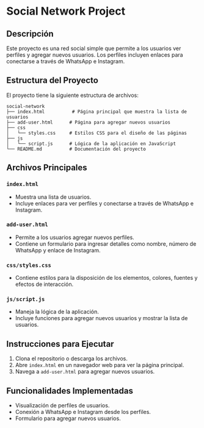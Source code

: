 # Social Network Project

## Descripción
Este proyecto es una red social simple que permite a los usuarios ver perfiles y agregar nuevos usuarios. Los perfiles incluyen enlaces para conectarse a través de WhatsApp e Instagram.

## Estructura del Proyecto
El proyecto tiene la siguiente estructura de archivos:

```
social-network
├── index.html          # Página principal que muestra la lista de usuarios
├── add-user.html      # Página para agregar nuevos usuarios
├── css
│   └── styles.css     # Estilos CSS para el diseño de las páginas
├── js
│   └── script.js      # Lógica de la aplicación en JavaScript
└── README.md          # Documentación del proyecto
```

## Archivos Principales

### `index.html`
- Muestra una lista de usuarios.
- Incluye enlaces para ver perfiles y conectarse a través de WhatsApp e Instagram.

### `add-user.html`
- Permite a los usuarios agregar nuevos perfiles.
- Contiene un formulario para ingresar detalles como nombre, número de WhatsApp y enlace de Instagram.

### `css/styles.css`
- Contiene estilos para la disposición de los elementos, colores, fuentes y efectos de interacción.

### `js/script.js`
- Maneja la lógica de la aplicación.
- Incluye funciones para agregar nuevos usuarios y mostrar la lista de usuarios.

## Instrucciones para Ejecutar
1. Clona el repositorio o descarga los archivos.
2. Abre `index.html` en un navegador web para ver la página principal.
3. Navega a `add-user.html` para agregar nuevos usuarios.

## Funcionalidades Implementadas
- Visualización de perfiles de usuarios.
- Conexión a WhatsApp e Instagram desde los perfiles.
- Formulario para agregar nuevos usuarios.